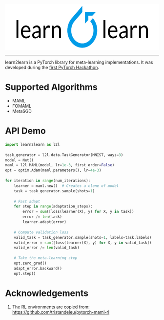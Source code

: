 <p align="center"><img src="./assets/l2l-full.png" height="150px" /></p>

--------------------------------------------------------------------------------

learn2learn is a PyTorch library for meta-learning implementations.
It was developed during the [first PyTorch Hackathon](http://pytorchmpk.devpost.com/).

# Supported Algorithms

* MAML
* FOMAML
* MetaSGD

# API Demo

~~~python
import learn2learn as l2l

task_generator = l2l.data.TaskGenerator(MNIST, ways=3)
model = Net()
maml = l2l.MAML(model, lr=1e-3, first_order=False)
opt = optim.Adam(maml.parameters(), lr=4e-3)

for iteration in range(num_iterations):
    learner = maml.new()  # Creates a clone of model
    task = task_generator.sample(shots=1)

    # Fast adapt
    for step in range(adaptation_steps):
        error = sum([loss(learner(X), y) for X, y in task])
        error /= len(task)
        learner.adapt(error)

    # Compute validation loss
    valid_task = task_generator.sample(shots=1, labels=task.labels)
    valid_error = sum([loss(learner(X), y) for X, y in valid_task])
    valid_error /= len(valid_task)

    # Take the meta-learning step
    opt.zero_grad()
    adapt_error.backward()
    opt.step()
~~~

# Acknowledgements

1. The RL environments are copied from: https://github.com/tristandeleu/pytorch-maml-rl
